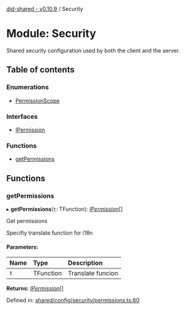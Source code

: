 [did-shared - v0.10.9](../README.md) / Security

# Module: Security

Shared security configuration used by
both the client and the server.

## Table of contents

### Enumerations

- [PermissionScope](../enums/security.permissionscope.md)

### Interfaces

- [IPermission](../interfaces/security.ipermission.md)

### Functions

- [getPermissions](security.md#getpermissions)

## Functions

### getPermissions

▸ **getPermissions**(`t`: TFunction): [*IPermission*](../interfaces/security.ipermission.md)[]

Get permissions

Specifiy translate function for i18n

#### Parameters:

Name | Type | Description |
:------ | :------ | :------ |
`t` | TFunction | Translate funcion    |

**Returns:** [*IPermission*](../interfaces/security.ipermission.md)[]

Defined in: [shared/config/security/permissions.ts:60](https://github.com/Puzzlepart/did/blob/dev/shared/config/security/permissions.ts#L60)
